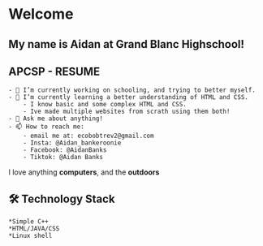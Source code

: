 # **Welcome**
## My name is Aidan at Grand Blanc Highschool! 
## APCSP - RESUME

	- 🔭 I’m currently working on schooling, and trying to better myself.
	- 🌱 I’m currently learning a better understanding of HTML and CSS.
 		- I know basic and some complex HTML and CSS. 
   		- Ive made multiple websites from scrath using them both!
	- 💬 Ask me about anything!
	- 📫 How to reach me: 
	    - email me at: ecobobtrev2@gmail.com
	    - Insta: @Aidan_bankeroonie
	    - Facebook: @AidanBanks
	    - Tiktok: @Aidan Banks

I love anything **computers**, and the **outdoors**

## 🛠 Technology Stack
	*Simple C++
	*HTML/JAVA/CSS
	*Linux shell

	

